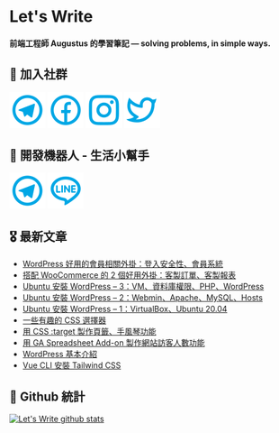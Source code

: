# Let's Write
#### 前端工程師 Augustus 的學習筆記 — solving problems, in simple ways.

## 🎉 加入社群
[![Telegram](https://raw.githubusercontent.com/letswritetw/letswritetw/master/dist/img/telegram.svg)](https://t.me/letswritetw)
[![Facebook](https://raw.githubusercontent.com/letswritetw/letswritetw/master/dist/img/facebook.svg)](https://www.facebook.com/letswrite.tw/)
[![Instagram](https://raw.githubusercontent.com/letswritetw/letswritetw/master/dist/img/instagram.svg)](https://www.instagram.com/letswrite.tw/)
[![Twitter](https://raw.githubusercontent.com/letswritetw/letswritetw/master/dist/img/twitter.svg)](https://twitter.com/letswrite_tw)

## 👑 開發機器人 - 生活小幫手
[![Telegram](https://raw.githubusercontent.com/letswritetw/letswritetw/master/dist/img/telegram.svg)](https://t.me/lifetifulBot)
[![LINE](https://raw.githubusercontent.com/letswritetw/letswritetw/master/dist/img/line.svg)](https://lin.ee/pZC7GGs)

<!--
**letswritetw/letswritetw** is a ✨ _special_ ✨ repository because its `README.md` (this file) appears on your GitHub profile.

Here are some ideas to get you started:

- 🔭 I’m currently working on ...
- 🌱 I’m currently learning ...
- 👯 I’m looking to collaborate on ...
- 🤔 I’m looking for help with ...
- 💬 Ask me about ...
- 📫 How to reach me: ...
- 😄 Pronouns: ...
- ⚡ Fun fact: ...
-->
<!-- BLOG-POST-LIST:END -->

<!-- 訂閱 Let's Write RSS -->
<!-- 參考來源：
      https://www.youtube.com/watch?v=ECuqb5Tv9qI
      https://github.com/marketplace/actions/blog-post-workflow
-->
## 🎖 最新文章
<!-- BLOG-POST-LIST:START -->
- [WordPress 好用的會員相關外掛：登入安全性、會員系統](https://letswrite.tw/wordpress-member/)
- [搭配 WooCommerce 的 2 個好用外掛：客製訂單、客製報表](https://letswrite.tw/woocommerce-check-report/)
- [Ubuntu 安裝 WordPress – 3：VM、資料庫權限、PHP、WordPress](https://letswrite.tw/ubuntu-wordpress-3/)
- [Ubuntu 安裝 WordPress – 2：Webmin、Apache、MySQL、Hosts](https://letswrite.tw/ubuntu-wordpress-2/)
- [Ubuntu 安裝 WordPress – 1：VirtualBox、Ubuntu 20.04](https://letswrite.tw/ubuntu-wordpress-1/)
- [一些有趣的 CSS 選擇器](https://letswrite.tw/css-selectors-2020/)
- [用 CSS :target 製作頁籤、手風琴功能](https://letswrite.tw/css-target-tab-collapse/)
- [用 GA Spreadsheet Add-on 製作網站訪客人數功能](https://letswrite.tw/ga-spreadsheet-add-on/)
- [WordPress 基本介紹](https://letswrite.tw/wordpress-basic/)
- [Vue CLI 安裝 Tailwind CSS](https://letswrite.tw/vue-cli-tailwindcss/)
<!-- BLOG-POST-LIST:END -->


## 🥁 Github 統計
[![Let's Write github stats](https://github-readme-stats.vercel.app/api?username=letswritetw&show_icons=true&hide=contribs,prs&title_color=00BAFF&icon_color=008BBF)](https://github.com/letswritetw)